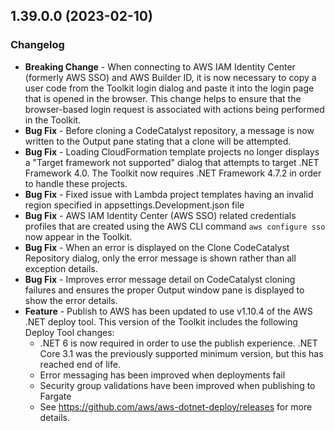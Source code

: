## 1.39.0.0 (2023-02-10)

### Changelog
- **Breaking Change** - When connecting to AWS IAM Identity Center (formerly AWS SSO) and AWS Builder ID, it is now necessary to copy a user code from the Toolkit login dialog and paste it into the login page that is opened in the browser. This change helps to ensure that the browser-based login request is associated with actions being performed in the Toolkit.
- **Bug Fix** - Before cloning a CodeCatalyst repository, a message is now written to the Output pane stating that a clone will be attempted.
- **Bug Fix** - Loading CloudFormation template projects no longer displays a "Target framework not supported" dialog that attempts to target .NET Framework 4.0. The Toolkit now requires .NET Framework 4.7.2 in order to handle these projects.
- **Bug Fix** - Fixed issue with Lambda project templates having an invalid region specified in appsettings.Development.json file
- **Bug Fix** - AWS IAM Identity Center (AWS SSO) related credentials profiles that are created using the AWS CLI command `aws configure sso` now appear in the Toolkit.
- **Bug Fix** - When an error is displayed on the Clone CodeCatalyst Repository dialog, only the error message is shown rather than all exception details.
- **Bug Fix** - Improves error message detail on CodeCatalyst cloning failures and ensures the proper Output window pane is displayed to show the error details.
- **Feature** - Publish to AWS has been updated to use v1.10.4 of the AWS .NET deploy tool. This version of the Toolkit includes the following Deploy Tool changes:
  - .NET 6 is now required in order to use the publish experience. .NET Core 3.1 was the previously supported minimum version, but this has reached end of life.
  - Error messaging has been improved when deployments fail
  - Security group validations have been improved when publishing to Fargate
  - See https://github.com/aws/aws-dotnet-deploy/releases for more details.